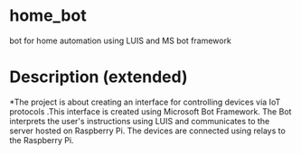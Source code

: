 # home_bot
bot for home automation using LUIS and MS bot framework
# Description (extended)
  *The project is about creating an interface for controlling devices via IoT protocols .This interface is created using Microsoft Bot Framework. The Bot interprets the user's instructions using LUIS and communicates to the server hosted on Raspberry Pi. The devices are connected using relays to the Raspberry Pi.
